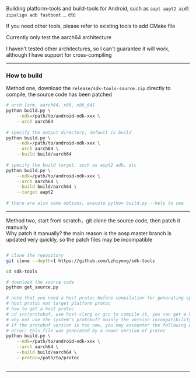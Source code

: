 Building platform-tools and build-tools for Android, such as `aapt aapt2 aidl zipalign adb fastboot` ... etc</br>

If you need other tools, please refer to existing tools to add CMake file

Currently only test the aarch64 architecture</br>

I haven't tested other architectures, so I can't guarantee it will work, although I have support for cross-compiling

 **** 
 
### How to build

Method one, download the `release/sdk-tools-source.zip` directly to compile, the source code has been patched

```bash
# arch [arm, aarch64, x86, x86_64]
python build.py \
    --ndk=/path/to/android-ndk-xxx \
    --arch aarch64 
    
# specify the output directory, default is build
python build.py \
    --ndk=/path/to/android-ndk-xxx \
    --arch aarch64 \
    --build build/aarch64
    
# specify the build target, such as aspt2 adb, etc
python build.py \
    --ndk=/path/to/android-ndk-xxx \
    --arch aarch64 \
    --build build/aarch64 \
    --target aapt2
    
# there are also some options, execute python build.py --help to see

```

 **** 
 
Method two, start from scratch，git clone the source code, then patch it manually</br>
Why patch it manually? the main reason is the aosp master branch is updated very quickly,
so the patch files may be incompatible

```bash

# clone the repository
git clone --depth=1 https://github.com/Lzhiyong/sdk-tools

cd sdk-tools

# download the source code
python get_source.py

# note that you need a host protoc before compilation for generating cpp files
# host protoc not target platform protoc
# how to get a host protoc
# cd src/protobuf, use host clang or gcc to compile it, you can get a host protoc
# why not use the system's protobuf? mainly the version incompatibility
# if the protobuf version is too new, you may encounter the following error
# error: this file was generated by a newer version of protoc
python build.py \
    --ndk=/path/to/android-ndk-xxx \
    --arch aarch64 \
    --build build/aarch64 \
    --protoc=/path/to/protoc
    
```

 **** 
 
